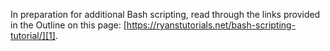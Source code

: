 
In preparation for additional Bash scripting, read through the links provided
in the Outline on this page:
[https://ryanstutorials.net/bash-scripting-tutorial/][1].

[1]:https://ryanstutorials.net/bash-scripting-tutorial/
